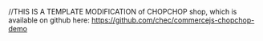 
//THIS IS A TEMPLATE MODIFICATION of CHOPCHOP shop, which is available on github here: https://github.com/chec/commercejs-chopchop-demo

